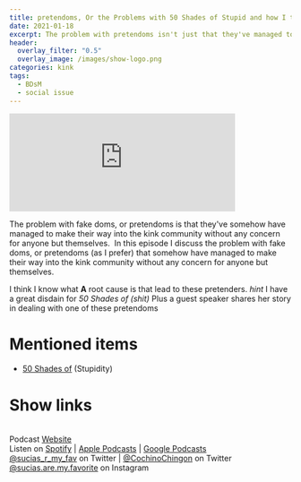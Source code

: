 ```yaml
---
title: pretendoms, Or the Problems with 50 Shades of Stupid and how I think we got here
date: 2021-01-18
excerpt: The problem with pretendoms isn't just that they've managed to get into the kink community…
header:
  overlay_filter: "0.5"
  overlay_image: /images/show-logo.png
categories: kink
tags:
  - BDsM
  - social issue
---
```


<iframe src="https://open.spotify.com/embed-podcast/episode/2BYb2wN25Vurv8v18aTaFl" width="80%" height="175" frameborder="0" allowtransparency="true" allow="encrypted-media"></iframe>

The problem with fake doms, or pretendoms is that they've somehow have managed to make their way into the kink community without any concern for anyone but themselves. 
In this episode I discuss the problem with fake doms, or pretendoms (as I prefer) that somehow have managed to make their way into the kink community without any concern for anyone but themselves. 

I think I know what **A** root cause is that lead to these pretenders. _hint_ I have a great disdain for _50 Shades of (shit)_ Plus a guest speaker shares her story in dealing with one of these pretendoms

# Mentioned items

* [50 Shades of](https://en.wikipedia.org/wiki/Fifty_Shades_of_Grey) (Stupidity)

# Show links

<br> Podcast [Website](https://sucias.xyz)  <a href='https://sucias.xyz'><i class='fas fa-link'></i></a>
<br> Listen on [Spotify](https://open.spotify.com/show/3XjoipCU3QzeIaQAAQpBdW)  <a href='https://open.spotify.com/show/3XjoipCU3QzeIaQAAQpBdW'><i class='fab fa-spotify'></i></a> | [Apple Podcasts](https://podcasts.apple.com/us/podcast/sucias-are-my-favorite/id1548173787)<i class='fas fa-podcast'></i> | [Google Podcasts](https://podcasts.google.com/feed/aHR0cHM6Ly9hbmNob3IuZm0vcy80MjI0YzYzYy9wb2RjYXN0L3Jzcw)  <a href='https://podcasts.google.com/feed/aHR0cHM6Ly9hbmNob3IuZm0vcy80MjI0YzYzYy9wb2RjYXN0L3Jzcw'><i class='fab fa-google-play'></i></a>
<br> [@sucias_r_my_fav](https://twitter.com/sucias_r_my_fav) on Twitter  <a href='https://twitter.com/sucias_r_my_fav'><i class='fab fa-twitter'></i></a> |  [@CochinoChingon](https://twitter.com/cochinochingon) on Twitter <a href='https://twitter.com/cochinochingon'><i class='fab fa-twitter'></i></a>
<br> [@sucias.are.my.favorite](https://instagram.com/sucias.are.my.favorite) on Instagram  <a href='https://www.instagram.com/sucias.are.my.favorite'><i class='fa-brands fa-instagram-square'></i></a>
